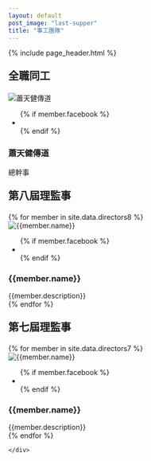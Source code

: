 ```yaml
---
layout: default
post_image: "last-supper"
title: "事工團隊"
---
```


{% include page_header.html %}
<style>
    .row h2{
        margin: 1em 0;
    }
</style>
<section class="team-2-area about-team team-page">
    <div class="container">
        <div class="row justify-content-center">
        <h2>全職同工</h2>
        </div>
        <div class="row">
             <div class="col-lg-3 col-md-6 col-sm-8">
                <div class="team-item mt-40">
                    <div class="team-thumb">
                        <img src="{{site.baseurl}}/assets/images/headshot/蕭天健.jpg" alt="蕭天健傳道">
                        <ul>
                            {% if member.facebook %}
                            <li><a href="{{member.facebook}}"><i class="fab fa-facebook-f"></i></a></li>
                            {% endif %}
                            <!--
                            <li><a href="#"><i class="fab fa-twitter"></i></a></li>
                            <li><a href="#"><i class="fab fa-instagram"></i></a></li>
                            -->
                        </ul>
                    </div>
                    <div class="team-content text-center">
                        <h3 class="title">蕭天健傳道</h3>
                        <span>總幹事</span>
                    </div>
                </div>
            </div>
        </div>
        <div class="row justify-content-center">
            <h2>第八屆理監事</h2>
        </div>
        <div class="row justify-content-center">
            {% for member in site.data.directors8 %}
            <div class="col-lg-3 col-md-6 col-sm-8">
                <div class="team-item mt-40">
                    <div class="team-thumb">
                        <img src="{{site.baseurl}}/assets/images/headshot/{{member.name}}.jpg" alt="{{member.name}}">
                        <ul>
                            {% if member.facebook %}
                            <li><a href="{{member.facebook}}"><i class="fab fa-facebook-f"></i></a></li>
                            {% endif %}
                            <!--
                            <li><a href="#"><i class="fab fa-twitter"></i></a></li>
                            <li><a href="#"><i class="fab fa-instagram"></i></a></li>
                            -->
                        </ul>
                    </div>
                    <div class="team-content text-center">
                        <h3 class="title">{{member.name}}</h3>
                        <span>{{member.description}}</span>
                    </div>
                </div>
            </div>
            {% endfor %}
        </div>
        <div class="row justify-content-center">
            <h2>第七屆理監事</h2>
        </div>
        <div class="row justify-content-center">
            {% for member in site.data.directors7 %}
            <div class="col-lg-3 col-md-6 col-sm-8">
                <div class="team-item mt-40">
                    <div class="team-thumb">
                        <img src="{{site.baseurl}}/assets/images/headshot/{{member.name}}.jpg" alt="{{member.name}}">
                        <ul>
                            {% if member.facebook %}
                            <li><a href="{{member.facebook}}"><i class="fab fa-facebook-f"></i></a></li>
                            {% endif %}
                            <!--
                            <li><a href="#"><i class="fab fa-twitter"></i></a></li>
                            <li><a href="#"><i class="fab fa-instagram"></i></a></li>
                            -->
                        </ul>
                    </div>
                    <div class="team-content text-center">
                        <h3 class="title">{{member.name}}</h3>
                        <span>{{member.description}}</span>
                    </div>
                </div>
            </div>
            {% endfor %}
        </div>

<!--
        <div class="row">
            <div class="col-lg-12">
                <div class="team-btn text-center mt-55">
                    <a class="main-btn" href="#">View All Member</a>
                </div>
            </div>
        </div>
 -->
    </div>
</section> 

